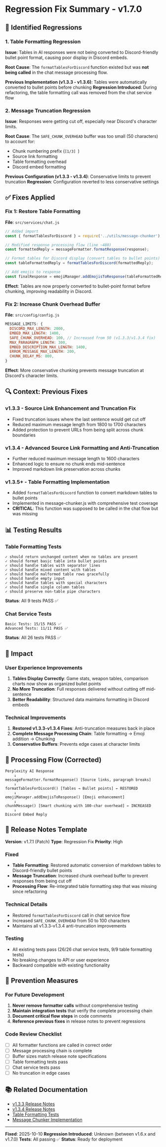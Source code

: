 # Regression Fix Summary - v1.7.0

## 🐛 Identified Regressions

### 1. Table Formatting Regression
**Issue**: Tables in AI responses were not being converted to Discord-friendly bullet point format, causing poor display in Discord embeds.

**Root Cause**: The `formatTablesForDiscord` function existed but was **not being called** in the chat message processing flow.

**Previous Implementation (v1.3.3 - v1.3.6)**: Tables were automatically converted to bullet points before chunking
**Regression Introduced**: During refactoring, the table formatting call was removed from the chat service flow

### 2. Message Truncation Regression
**Issue**: Responses were getting cut off, especially near Discord's character limits.

**Root Cause**: The `SAFE_CHUNK_OVERHEAD` buffer was too small (50 characters) to account for:
- Chunk numbering prefix (`[1/3] `)
- Source link formatting
- Table formatting overhead
- Discord embed formatting

**Previous Configuration (v1.3.3 - v1.3.4)**: Conservative limits to prevent truncation
**Regression**: Configuration reverted to less conservative settings

## ✅ Fixes Applied

### Fix 1: Restore Table Formatting
**File**: `src/services/chat.js`

```javascript
// Added import
const { formatTablesForDiscord } = require('../utils/message-chunker');

// Modified response processing flow (line ~480)
const formattedReply = messageFormatter.formatResponse(response);

// Format tables for Discord display (convert tables to bullet points)
const tableFormattedReply = formatTablesForDiscord(formattedReply);

// Add emojis to response
const finalResponse = emojiManager.addEmojisToResponse(tableFormattedReply);
```

**Effect**: Tables are now properly converted to bullet-point format before chunking, improving readability in Discord.

### Fix 2: Increase Chunk Overhead Buffer
**File**: `src/config/config.js`

```javascript
MESSAGE_LIMITS: {
  DISCORD_MAX_LENGTH: 2000,
  EMBED_MAX_LENGTH: 1400,
  SAFE_CHUNK_OVERHEAD: 100, // Increased from 50 (v1.3.3/v1.3.4 fix)
  MAX_PARAGRAPH_LENGTH: 300,
  EMBED_DESCRIPTION_MAX_LENGTH: 1400,
  ERROR_MESSAGE_MAX_LENGTH: 200,
  CHUNK_DELAY_MS: 800,
}
```

**Effect**: More conservative chunking prevents message truncation at Discord's character limits.

## 🔍 Context: Previous Fixes

### v1.3.3 - Source Link Enhancement and Truncation Fix
- Fixed truncation issues where the last sentence would get cut off
- Reduced maximum message length from 1800 to 1700 characters
- Added protection to prevent URLs from being split across chunk boundaries

### v1.3.4 - Advanced Source Link Formatting and Anti-Truncation
- Further reduced maximum message length to 1600 characters
- Enhanced logic to ensure no chunk ends mid-sentence
- Improved markdown link preservation across chunks

### v1.3.5+ - Table Formatting Implementation
- Added `formatTablesForDiscord` function to convert markdown tables to bullet points
- Implemented in message-chunker.js with comprehensive test coverage
- **CRITICAL**: This function was supposed to be called in the chat flow but was missing

## 📊 Testing Results

### Table Formatting Tests
```
✓ should return unchanged content when no tables are present
✓ should format basic table into bullet points
✓ should handle tables with separator lines
✓ should handle mixed content with tables
✓ should handle malformed table rows gracefully
✓ should handle empty input
✓ should handle tables with special characters
✓ should handle single column tables
✓ should preserve non-table pipe characters
```
**Status**: All 9 tests PASS ✅

### Chat Service Tests
```
Basic Tests: 15/15 PASS ✅
Advanced Tests: 11/11 PASS ✅
```
**Status**: All 26 tests PASS ✅

## 🎯 Impact

### User Experience Improvements
1. **Tables Display Correctly**: Game stats, weapon tables, comparison charts now show as organized bullet points
2. **No More Truncation**: Full responses delivered without cutting off mid-sentence
3. **Better Readability**: Structured data maintains formatting in Discord embeds

### Technical Improvements
1. **Restored v1.3.3-v1.3.4 Fixes**: Anti-truncation measures back in place
2. **Complete Message Processing Chain**: Table formatting → Emoji addition → Chunking
3. **Conservative Buffers**: Prevents edge cases at character limits

## 🔄 Processing Flow (Corrected)

```
Perplexity AI Response
    ↓
messageFormatter.formatResponse() [Source links, paragraph breaks]
    ↓
formatTablesForDiscord() [Tables → Bullet points] ← RESTORED
    ↓
emojiManager.addEmojisToResponse() [Emoji enhancement]
    ↓
chunkMessage() [Smart chunking with 100-char overhead] ← INCREASED
    ↓
Discord Embed Reply
```

## 📝 Release Notes Template

**Version**: v1.7.1 (Patch)
**Type**: Regression Fix
**Priority**: High

### Fixed
- **Table Formatting**: Restored automatic conversion of markdown tables to Discord-friendly bullet points
- **Message Truncation**: Increased chunk overhead buffer to prevent responses from being cut off
- **Processing Flow**: Re-integrated table formatting step that was missing since refactoring

### Technical Details
- Restored `formatTablesForDiscord` call in chat service flow
- Increased `SAFE_CHUNK_OVERHEAD` from 50 to 100 characters
- Maintains all v1.3.3-v1.3.4 anti-truncation improvements

### Testing
- All existing tests pass (26/26 chat service tests, 9/9 table formatting tests)
- No breaking changes to API or user experience
- Backward compatible with existing functionality

## 🚨 Prevention Measures

### For Future Development
1. **Never remove formatter calls** without comprehensive testing
2. **Maintain integration tests** that verify the complete processing chain
3. **Document critical flow steps** in code comments
4. **Reference previous fixes** in release notes to prevent regressions

### Code Review Checklist
- [ ] All formatter functions are called in correct order
- [ ] Message processing chain is complete
- [ ] Buffer sizes match release note specifications
- [ ] Table formatting tests pass
- [ ] Chat service tests pass
- [ ] No truncation in edge cases

## 📚 Related Documentation
- [v1.3.3 Release Notes](./RELEASE-NOTES-v1.3.3.md)
- [v1.3.4 Release Notes](./RELEASE-NOTES-v1.3.4.md)
- [Table Formatting Tests](./__tests__/unit/message-chunker-table-formatting.test.js)
- [Message Chunker Implementation](../src/utils/message-chunker.js)

---

**Fixed**: 2025-10-10
**Regression Introduced**: Unknown (between v1.6.x and v1.7.0)
**Tests**: All passing ✅
**Status**: Ready for deployment
